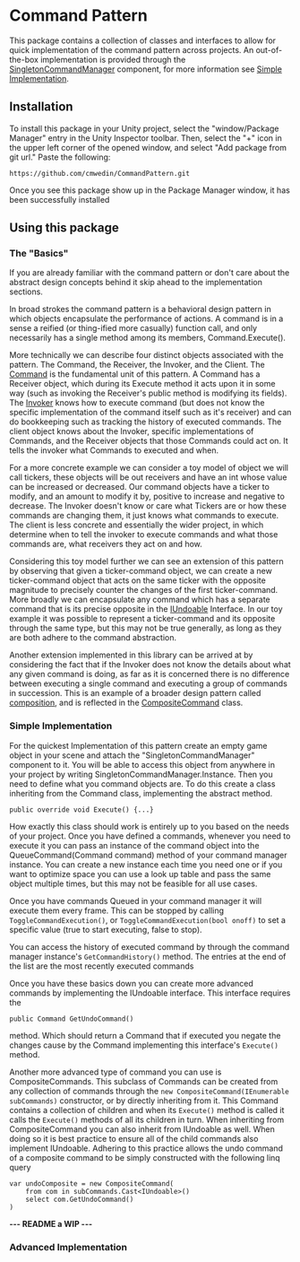 # Command Pattern
This package contains a collection of classes and interfaces to allow for quick implementation of the command pattern across projects. An out-of-the-box implementation is provided through the [SingletonCommandManager](Runtime/Monobehaviours/SingletonCommandManager.cs) component, for more information see [Simple Implementation](#simple-implementation).

## Installation
To install this package in your Unity project, select the "window/Package Manager" entry in the Unity Inspector toolbar. Then, select the "+" icon in the upper left corner of the opened window, and select "Add package from git url." Paste the following:

    https://github.com/cmwedin/CommandPattern.git

Once you see this package show up in the Package Manager window, it has been successfully installed

## Using this package
### The "Basics"
If you are already familiar with the command pattern or don't care about the abstract design concepts behind it skip ahead to the implementation sections.

In broad strokes the command pattern is a behavioral design pattern in which objects encapsulate the performance of actions. A command is in a sense a reified (or thing-ified more casually) function call, and only necessarily has a single method among its members, Command.Execute().

More technically we can describe four distinct objects associated with the pattern. The Command, the Receiver, the Invoker, and the Client. The [Command](Runtime/Commands/Command.cs) is the fundamental unit of this pattern. A Command has a Receiver object, which during its Execute method it acts upon it in some way (such as invoking the Receiver's public method is modifying its fields). The [Invoker](Runtime/Commands/CommandStream.cs) knows how to execute command (but does not know the specific implementation of the command itself such as it's receiver) and can do bookkeeping such as tracking the history of executed commands. The client object knows about the Invoker, specific implementations of Commands, and the Receiver objects that those Commands could act on. It tells the invoker what Commands to executed and when.

For a more concrete example we can consider a toy model of object we will call tickers, these objects will be out receivers and have an int whose value can be increased or decreased. Our command objects have a ticker to modify, and an amount to modify it by, positive to increase and negative to decrease. The Invoker doesn't know or care what Tickers are or how these commands are changing them, it just knows what commands to execute. The client is less concrete and essentially the wider project, in which determine when to tell the invoker to execute commands and what those commands are, what receivers they act on and how.     

Considering this toy model further we can see an extension of this pattern by observing that given a ticker-command object, we can create a new ticker-command object that acts on the same ticker with the opposite magnitude to precisely counter the changes of the first ticker-command. More broadly we can encapsulate any command which has a separate command that is its precise opposite in the [IUndoable](Runtime/Interfaces/IUndoable.cs) Interface. In our toy example it was possible to represent a ticker-command and its opposite through the same type, but this may not be true generally, as long as they are both adhere to the command abstraction.

Another extension implemented in this library can be arrived at by considering the fact that if the Invoker does not know the details about what any given command is doing, as far as it is concerned there is no difference between executing a single command and executing a group of commands in succession. This is an example of a broader design pattern called [composition](https://en.wikipedia.org/wiki/Composite_pattern), and is reflected in the [CompositeCommand](Runtime/Commands/CompositeCommand.cs) class.   

### Simple Implementation
For the quickest Implementation of this pattern create an empty game object in your scene and attach the "SingletonCommandManager" component to it. You will be able to access this object from anywhere in your project by writing SingletonCommandManager.Instance. Then you need to define what you command objects are. To do this create a class inheriting from the Command class, implementing the abstract method. 

    public override void Execute() {...}
How exactly this class should work is entirely up to you based on the needs of your project. Once you have defined a commands, whenever you need to execute it you can pass an instance of the command object into the QueueCommand(Command command) method of your command manager instance. You can create a new instance each time you need one or if you want to optimize space you can use a look up table and pass the same object multiple times, but this may not be feasible for all use cases.

Once you have commands Queued in your command manager it will execute them every frame. This can be stopped by calling `ToggleCommandExecution()`, or `ToggleCommandExecution(bool onoff)` to set a specific value (true to start executing, false to stop).

You can access the history of executed command by through the command manager instance's `GetCommandHistory()` method. The entries at the end of the list are the most recently executed commands

Once you have these basics down you can create more advanced commands by implementing the IUndoable interface. This interface requires the

    public Command GetUndoCommand()
method. Which should return a Command that if executed you negate the changes cause by the Command implementing this interface's `Execute()` method.

Another more advanced type of command you can use is CompositeCommands. This subclass of Commands can be created from any collection of commands through the `new CompositeCommand(IEnumerable subCommands)` constructor, or by directly inheriting from it. This Command contains a collection of children and when its `Execute()` method is called it calls the `Execute()` methods of all its children in turn. When inheriting from CompositeCommand you can also inherit from IUndoable as well. When doing so it is best practice to ensure all of the child commands also implement IUndoable. Adhering to this practice allows the undo command of a composite command to be simply constructed with the following linq query
    
    var undoComposite = new CompositeCommand(
        from com in subCommands.Cast<IUndoable>()
        select com.GetUndoCommand()
    )

**--- README a WIP ---**
### Advanced Implementation